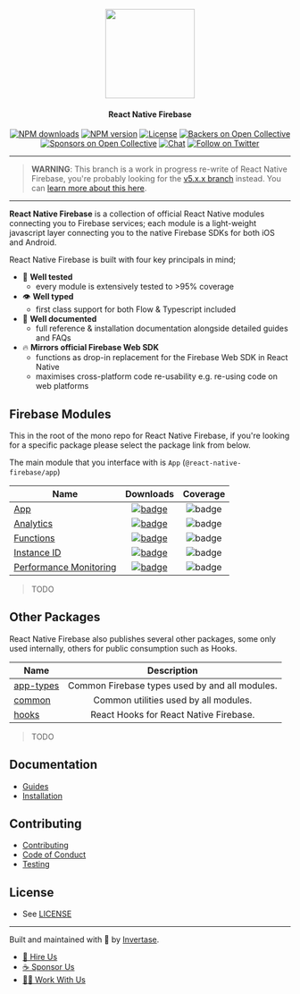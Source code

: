 <p align="center">
  <a href="https://invertase.io/oss/react-native-firebase">
    <img width="160px" src="https://i.imgur.com/JIyBtKW.png"><br/>
  </a>
  <h4 align="center">React Native Firebase</h2>
</p>

<p align="center">
  <a href="https://www.npmjs.com/package/react-native-firebase"><img src="https://img.shields.io/npm/dm/react-native-firebase.svg?style=flat-square" alt="NPM downloads"></a>
  <a href="https://www.npmjs.com/package/react-native-firebase"><img src="https://img.shields.io/npm/v/react-native-firebase.svg?style=flat-square" alt="NPM version"></a>
  <a href="/LICENSE"><img src="https://img.shields.io/npm/l/react-native-firebase.svg?style=flat-square" alt="License"></a>
  <a href="#backers"><img src="https://opencollective.com/react-native-firebase/backers/badge.svg?style=flat-square" alt="Backers on Open Collective"></a>
  <a href="#sponsors"><img src="https://opencollective.com/react-native-firebase/sponsors/badge.svg?style=flat-square" alt="Sponsors on Open Collective"></a>
  <a href="https://discord.gg/C9aK28N"><img src="https://img.shields.io/discord/295953187817521152.svg?logo=discord&style=flat-square&colorA=7289da&label=discord" alt="Chat"></a>
  <a href="https://twitter.com/rnfirebase"><img src="https://img.shields.io/twitter/follow/rnfirebase.svg?style=social&label=Follow" alt="Follow on Twitter"></a>
</p>

---

> **WARNING**: This branch is a work in progress re-write of React Native Firebase, you're probably looking for the [v5.x.x branch](https://github.com/invertase/react-native-firebase/tree/v5.x.x) instead. You can [learn more about this here](https://blog.invertase.io/react-native-firebase-2019-7e334ca9bcc6). 

---

**React Native Firebase** is a collection of official React Native modules connecting you to Firebase services; each module is a light-weight javascript layer connecting you to the native Firebase SDKs for both iOS and Android.

React Native Firebase is built with four key principals in mind;

- 🧪 **Well tested**
  - every module is extensively tested to >95% coverage
- 👁 **Well typed**
  - first class support for both Flow & Typescript included
- 📄 **Well documented**
  - full reference & installation documentation alongside detailed guides and FAQs
- 🔥 **Mirrors official Firebase Web SDK**
  - functions as drop-in replacement for the Firebase Web SDK in React Native
  - maximises cross-platform code re-usability e.g. re-using code on web platforms

## Firebase Modules

This in the root of the mono repo for React Native Firebase, if you're looking for a specific package please select the package link from below.

The main module that you interface with is `App` (`@react-native-firebase/app`)

| Name                                      | Downloads                                                                                                                                                                   | Coverage                                                                            |
| ----------------------------------------- | :-------------------------------------------------------------------------------------------------------------------------------------------------------------------------: | :---------------------------------------------------------------------------------: |
| [App](/packages/app)                      | [![badge](https://img.shields.io/npm/dm/@react-native-firebase/app.svg?style=for-the-badge&logo=npm)](https://www.npmjs.com/package/@react-native-firebase/app)             | ![badge](https://img.shields.io/badge/0%25-coverage-yellow.svg?style=for-the-badge) |
| [Analytics](/packages/analytics)          | [![badge](https://img.shields.io/npm/dm/@react-native-firebase/analytics.svg?style=for-the-badge&logo=npm)](https://www.npmjs.com/package/@react-native-firebase/analytics) | ![badge](https://img.shields.io/badge/0%25-coverage-yellow.svg?style=for-the-badge) |
| [Functions](/packages/functions)          | [![badge](https://img.shields.io/npm/dm/@react-native-firebase/functions.svg?style=for-the-badge&logo=npm)](https://www.npmjs.com/package/@react-native-firebase/functions) | ![badge](https://img.shields.io/badge/0%25-coverage-yellow.svg?style=for-the-badge) |
| [Instance ID](/packages/iid)              | [![badge](https://img.shields.io/npm/dm/@react-native-firebase/iid.svg?style=for-the-badge&logo=npm)](https://www.npmjs.com/package/@react-native-firebase/iid)             | ![badge](https://img.shields.io/badge/0%25-coverage-yellow.svg?style=for-the-badge) |
| [Performance Monitoring](/packages/perf)  | [![badge](https://img.shields.io/npm/dm/@react-native-firebase/perf.svg?style=for-the-badge&logo=npm)](https://www.npmjs.com/package/@react-native-firebase/perf)             | ![badge](https://img.shields.io/badge/0%25-coverage-yellow.svg?style=for-the-badge) |

> TODO

## Other Packages

React Native Firebase also publishes several other packages, some only used internally, others for public consumption such as Hooks.

| Name                             |                  Description                   |
| -------------------------------- | :--------------------------------------------: |
| [app-types](/packages/app-types) | Common Firebase types used by and all modules. |
| [common](/packages/common)       |     Common utilities used by all modules.      |
| [hooks](/packages/hooks)         |     React Hooks for React Native Firebase.     |

> TODO

## Documentation

- [Guides](#TODO)
- [Installation](#TODO)

## Contributing

- [Contributing](/CONTRIBUTING.md)
- [Code of Conduct](/CODE_OF_CONDUCT.md)
- [Testing](/tests/README.md)

## License

- See [LICENSE](/LICENSE)

---

Built and maintained with 💛 by [Invertase](https://invertase.io).

- [💼 Hire Us](https://invertase.io/hire-us)
- [☕️ Sponsor Us](https://opencollective.com/react-native-firebase)
- [👩‍💻 Work With Us](https://invertase.io/jobs)
